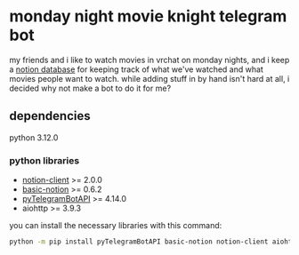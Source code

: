 # monday night movie knight telegram bot

my friends and i like to watch movies in vrchat on monday nights, and i keep a [notion database](https://ewavstudio.notion.site/f1e0fe2eb9ca43cf909dbe0f95cd317d?v=2831e82362dd40dfb49518855d3f2b69&pvs=4) for keeping track of what we've watched and what movies people want to watch. while adding stuff in by hand isn't hard at all, i decided why not make a bot to do it for me?

## dependencies

python 3.12.0

### python libraries

- [notion-client](https://pypi.org/project/notion-client/) >= 2.0.0
- [basic-notion](https://pypi.org/project/basic-notion/) >= 0.6.2
- [pyTelegramBotAPI](https://pypi.org/project/pyTelegramBotAPI/) >= 4.14.0
- aiohttp >= 3.9.3

you can install the necessary libraries with this command:

```sh
python -m pip install pyTelegramBotAPI basic-notion notion-client aiohttp
```
